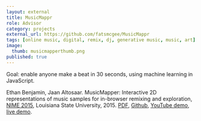 ```yaml
---
layout: external
title: MusicMappr
role: Advisor
category: projects
external_url: https://github.com/fatsmcgee/MusicMappr
tags: [online music, digital, remix, dj, generative music, music, art]
image:
  thumb: musicmapperthumb.png
published: true
---
```


Goal: enable anyone make a beat in 30 seconds, using machine learning in JavaScript.

Ethan Benjamin, Jaan Altosaar. MusicMapper: Interactive 2D representations of music samples for in-browser remixing and exploration, [NIME 2015](http://www.nime.org/wp-publications/jaltosaar2015/), Louisiana State University, 2015. [PDF](http://www.nime.org/proceedings/2015/nime2015_161.pdf), [Github](https://github.com/fatsmcgee/MusicMappr), [YouTube demo](https://www.youtube.com/watch?v=mvD6e1uiO8k), [live demo](http://fatsmcgee.github.io/MusicMappr/).